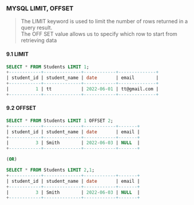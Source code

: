 ### MYSQL LIMIT, OFFSET
> The LIMIT keyword is used to limit the number of rows returned in a query result.  
> The OFF SET value allows us to specify which row to start from retrieving data

#### **9.1 LIMIT**
```sql
SELECT * FROM Students LIMIT 1;
+------------+--------------+------------+--------------+
| student_id | student_name | date       | email        |
+------------+--------------+------------+--------------+
|          1 | tt           | 2022-06-01 | tt@gmail.com |
+------------+--------------+------------+--------------+
```

#### **9.2 OFFSET**
```sql
SELECT * FROM Students LIMIT 1 OFFSET 2;
+------------+--------------+------------+-------+
| student_id | student_name | date       | email |
+------------+--------------+------------+-------+
|          3 | Smith        | 2022-06-03 | NULL  |
+------------+--------------+------------+-------+

(OR)

SELECT * FROM Students LIMIT 2,1;
+------------+--------------+------------+-------+
| student_id | student_name | date       | email |
+------------+--------------+------------+-------+
|          3 | Smith        | 2022-06-03 | NULL  |
+------------+--------------+------------+-------+
```